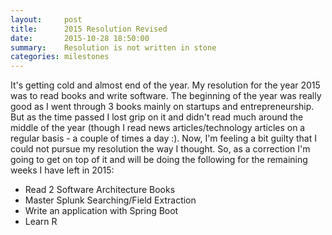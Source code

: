 ```yaml
---
layout:     post
title:      2015 Resolution Revised
date:       2015-10-28 18:50:00
summary:    Resolution is not written in stone
categories: milestones
---
```


It's getting cold and almost end of the year. My resolution for the year 2015 was to read books and write software. The beginning of the year was really good as I went through 3 books mainly on startups and entrepreneurship. But as the time passed I lost grip on it and didn't read much around the middle of the year (though I read news articles/technology articles on a regular basis - a couple of times a day :). Now, I'm feeling a bit guilty that I could not pursue my resolution the way I thought. So, as a correction I'm going to get on top of it and will be doing the following for the remaining weeks I have left in 2015:

* Read 2 Software Architecture Books
* Master Splunk Searching/Field Extraction
* Write an application with Spring Boot
* Learn R
